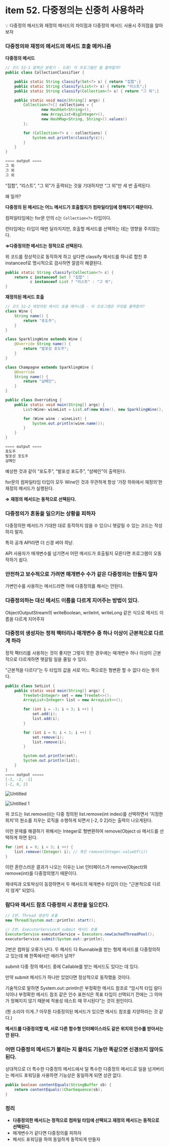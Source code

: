 # item 52. 다중정의는 신중히 사용하라

<aside>
💡 다중정의 메서드와 재정의 메서드의 차이점과 다중정의 메서드 사용시 주의점을 알아보자

</aside>

### 다중정의와 재정의 메서드의 메서드 호출 메커니즘

**다중정의 메서드**

```java
// 코드 52-1 컬렉션 분류기 - 오류! 이 프로그램은 뭘 출력할까?
public class CollectionClassifier {

    public static String classify(Set<?> s) { return "집합";}
    public static String classify(List<?> s) { return "리스트";}
    public static String classify(Collection<?> s) { return "그 외";}

    public static void main(String[] args) {
        Collection<?>[] collections = {
                new HashSet<String>(),
                new ArrayList<BigInteger>(),
                new HashMap<String, String>().values()
        };

        for (Collection<?> c : collections) {
            System.out.println(classify(c));
        }
    }
}

==== output ====
그 외
그 외
그 외
```

“집합”, “리스트”, “그 외”가 출력되는 것을 기대하지만 “그 외”만 세 번 출력된다.

왜 일까?

**다중정의 된 메서드는 어느 메서드가 호출할지가 컴파일타임에 정해지기 때문이다.**

컴파일타임에는 for문 안의 c는 `Collection<?>` 타입이다. 

런타임에는 타입이 매번 달라지지만, 호출할 메서드를 선택하는 데는 영향을 주지않는다.

**⇒다중정의한 메서드는 정적으로 선택된다.**

위 코드를 정상적으로 동작하게 하고 싶다면 classify 메서드를 하나로 합친 후 instanceof로 명시적으로 검사하면 깔끔히 해결된다.

```java
public static String classify(Collection<?> c) {
    return c instanceof Set ? "집합" : 
           c instanceof List ? "리스트" : "그 외";
}
```

**재정의된 메서드 호출**

```java
// 코드 52-2 재정의된 메서드 호출 메커니즘 - 이 프로그램은 무엇을 출력할까?
class Wine {
    String name() {
        return "포도주";
    }
}

class SparklingWine extends Wine {
    @Override String name() {
        return "발포성 포도주";
    }
}

class Champagne extends SparklingWine {
    @Override
    String name() {
        return "샴페인";
    }
}

public class Overriding {
    public static void main(String[] args) {
        List<Wine> wineList = List.of(new Wine(), new SparklingWine(), new Champagne());

        for (Wine wine : wineList) {
            System.out.println(wine.name());
        }
    }
}

==== output ====
포도주
발포성 포도주
샴페인
```

예상한 것과 같이 “포도주”, “발포성 포도주”, “샴페인”이 출력된다.

for문의 컴파일타임 타입이 모두 Wine인 것과 무관하게 항상 ‘가장 하위에서 재정의’한 재정의 메서드가 실행된다.

**⇒ 재정의 메서드는 동적으로 선택된다.**

### 다중정의가 혼동을 일으키는 상황을 피하자

다중정의한 메서드가 기대한 대로 동작하지 않을 수 있으니 헷갈릴 수 있는 코드는 작성하지 말자.

특히 공개 API라면 더 신경 써야 하낟.

API 사용자가 매개변수를 넘기면서 어떤 메서드가 호출될지 모른다면 프로그램이 오동작하기 쉽다.

### 안전하고 보수적으로 가려면 매개변수 수가 같은 다중정의는 만들지 말자

가변인수를 사용하는 메서드라면 아에 다중정의를 해서는 안된다.

### 다중정의하는 대신 메서드 이름을 다르게 지어주는 방법이 있다.

ObjectOutputStream의 writeBoolean, writeInt, writeLong 같은 식으로 메서드 이름을 다르게 지어주자

### 다중정의 생성자는 정적 팩터리나 매개변수 중 하나 이상이 근본적으로 다르게 하라

정적 팩터리를 사용하는 것이 좋지만 그렇지 못한 경우에는 매개변수 하나 이상이 근본적으로 다르게하면 헷갈릴 일을 줄일 수 있다.

“근본적을 다르다”는 두 타입의 값을 서로 어느 쪽으로든 형변환 할 수 없다 라는 뜻이다.

```java
public class SetList {
    public static void main(String[] args) {
        TreeSet<Integer> set = new TreeSet<>();
        ArrayList<Integer> list = new ArrayList<>();

        for (int i = -3; i < 3; i ++) {
            set.add(i);
            list.add(i);
        }

        for (int i = 0; i < 3; i ++) {
            set.remove(i);
            list.remove(i);
        }

        System.out.println(set);
        System.out.println(list);
    }
}
==== output =====
[-3, -2, -1]
[-2, 0, 2]
```

![Untitled](https://user-images.githubusercontent.com/49682056/235343168-f7d7fb27-38d3-4ea0-a673-64e1a0fcb0a3.png)

![Untitled 1](https://user-images.githubusercontent.com/49682056/235343165-506f7259-4ed0-4186-be18-61245295a42c.png)

위 코드는 list.remove(i)는 다중 정의된 list.remove(int index)를 선택하면서 ‘지정한 위치’의 원소를 지우는 로직을 수행하게 되면서 [-2, 0 2]라는 출력이 나오게된다.

이런 문제를 해결하기 위해서는 Integer로 형변환하여 remove(Object o) 메서드를 선택하게 하면 된다.

```java
for (int i = 0; i < 3; i ++) {
    list.remove((Integer) i); // 혹은 remove(Integer.valueOf(i))
}
```

이런 혼란스러운 결과가 나오는 이유는 List<E> 인터페이스가 remove(Object)와 remove(int)를 다중정의했기 때문이다.

제네릭과 오토박싱이 등장하면서 두 메서드의 매개변수 타입이 더는 “근본적으로 다르지 않게” 되었다. 

### 람다와 메서드 참조 다중정의 시 혼란을 일으킨다.

```java
// 1번. Thread 생성자 호출
new Thread(System.out::println).start();

// 2번. ExecutorService의 submit 메서드 호출
ExecutorService executorService = Executors.newCachedThreadPool();
executorService.submit(System.out::println);
```

2번은 컴파일 오류가 난다. 두 메서드 다 Runnable을 받는 형제 메서드를 다중정의하고 있는데 왜 한쪽에서만 에러가 날까?

submit 다중 정의 메서드 중에 Callable<T>를 받는 메서드도 있다는 데 있다.

만약 submit 메서드가 하나만 있었다면 정상적으로 동작했을 것이다.

기술적으로 말하면 System.out::println은 부정확한 메서드 참조로 “암시적 타입 람다식이나 부정확한 메서드 참조 같은 인수 표현식은 목표 타입이 선택되기 전에는 그 의마가 정해지지 않기 때문에 적용성 테스트 때 무시된다”는 것이 원인이다. 

(뭔 소리야 이게..? 아무튼 다중정의된 메서드가 있으면 메서드 참조를 지양하라는 것 같다.)

**메서드를 다중정의할 때, 서로 다른 함수형 인터페이스라도 같은 위치의 인수를 받아서는 안 된다.**

### 어떤 다중정의 메서드가 불리는 지 몰라도 기능만 똑같으면 신경쓰지 않아도 된다.

상대적으로 더 특수한 다중정의 메서드에서 덜 특수한 다중정의 메서드로 일을 넘겨버리는 메서드 포워딩을 사용하면 기능상은 동일하게 되면 상관 없다.

```java
public boolean contentEquals(StringBuffer sb) {
    return contentEquals((CharSequence)sb);
}
```

### 정리

- **다중정의한 메서드는 정적으로 컴파일 타임에 선택되고 재정의 메서드는 동적으로 선택된다.**
- 매개변수가 같다면 다중정의를 피하자
- 메서드 포워딩을 하여 동일하게 동작되게 만들자